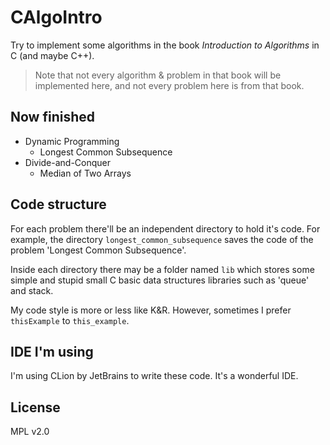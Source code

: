 # CAlgoIntro
Try to implement some algorithms in the book *Introduction to Algorithms* in C (and maybe C++).

> Note that not every algorithm & problem in that book will be implemented here, and not every problem here is from that
book.
## Now finished
- Dynamic Programming
  - Longest Common Subsequence
- Divide-and-Conquer
  - Median of Two Arrays

## Code structure
For each problem there'll be an independent directory to hold it's code. For example, the directory
`longest_common_subsequence` saves the code of the problem 'Longest Common Subsequence'. 

Inside each directory there
may be a folder named `lib` which stores some simple and stupid small C basic data structures libraries such as 'queue' 
and stack.

My code style is more or less like K&R. However, sometimes I prefer `thisExample` to `this_example`.

## IDE I'm using
I'm using CLion by JetBrains to write these code. It's a wonderful IDE.

## License
MPL v2.0